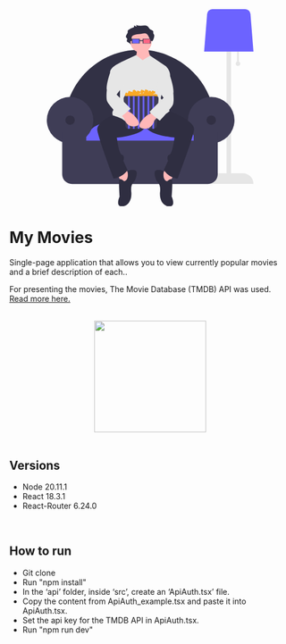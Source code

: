 <center>
<svg xmlns="http://www.w3.org/2000/svg" data-name="Layer 1" width="370" viewBox="0 0 719.76946 687.25" xmlns:xlink="http://www.w3.org/1999/xlink"><title>home_cinema</title><path d="M908.88473,288.962V250.375h-6v38.587a8,8,0,1,0,6,0Z" transform="translate(-240.11527 -106.375)" fill="#e6e6e6"/><path d="M922.88473,678.375h-41v-498h-16v498H824.88467a36.99993,36.99993,0,0,0-36.99994,36.99994v.00006h172v-.00006A36.99994,36.99994,0,0,0,922.88473,678.375Z" transform="translate(-240.11527 -106.375)" fill="#e6e6e6"/><path d="M787.96774,254.375h171.834L949.29391,123.03467A18.19786,18.19786,0,0,0,931.248,106.375H816.52145a18.19786,18.19786,0,0,0-18.0459,16.65967Z" transform="translate(-240.11527 -106.375)" fill="#6c63ff"/><path d="M301.21292,563.91061H825.69163V510.36435c0-144.59875-117.6406-262.23935-262.23935-262.23935S301.21292,365.7656,301.21292,510.36435Z" transform="translate(-240.11527 -106.375)" fill="#3f3d56"/><path d="M301.21292,563.91061H825.69163V510.36435c0-144.59875-117.6406-262.23935-262.23935-262.23935S301.21292,365.7656,301.21292,510.36435Z" transform="translate(-240.11527 -106.375)" opacity="0.2"/><path d="M369.18754,582.44585H772.8198A81.09742,81.09742,0,0,0,691.826,502.813H450.18135A81.09742,81.09742,0,0,0,369.18754,582.44585Z" transform="translate(-240.11527 -106.375)" fill="#6c63ff"/><circle cx="81.00587" cy="386.82709" r="81.00587" fill="#3f3d56"/><circle cx="572.53304" cy="386.82709" r="81.00587" fill="#3f3d56"/><path d="M751.55066,534.39152V564.5971H377.41336V534.39152H293.66153V681.614a34.011,34.011,0,0,0,34.011,34.011H801.29139a34.011,34.011,0,0,0,34.01111-34.011V534.39152Z" transform="translate(-240.11527 -106.375)" fill="#3f3d56"/><circle cx="81.00587" cy="386.82709" r="16.47577" opacity="0.2"/><circle cx="572.53304" cy="386.82709" r="16.47577" opacity="0.2"/><path d="M593.29318,238.87148s1.61972,30.77465,12.95775,37.25352,0,50.21127,0,50.21127L552.80022,327.956l-3.23944-51.831s6.47888-21.05634,3.23944-30.77465S593.29318,238.87148,593.29318,238.87148Z" transform="translate(-240.11527 -106.375)" fill="#ffb8b8"/><polygon points="413.107 560.102 393.671 582.778 424.446 611.933 440.643 579.539 413.107 560.102" fill="#ffb8b8"/><polygon points="275.431 560.102 294.868 582.778 264.093 611.933 247.896 579.539 275.431 560.102" fill="#ffb8b8"/><path d="M642.69459,451.86444s116.61972,38.87324,110.14084,76.12676-56.69014,168.4507-56.69014,168.4507-27.53521,0-48.59155-29.15493l14.57747-32.39436s-6.47888-17.81691,4.85915-21.05634,17.8169-59.92958,17.8169-59.92958-82.60563-6.47887-100.42253-37.25352l-32.39437-77.74648Z" transform="translate(-240.11527 -106.375)" fill="#2f2e41"/><path d="M526.07487,451.86444S409.45515,490.73768,415.934,527.9912s56.69014,168.4507,56.69014,168.4507,27.53522,0,48.59155-29.15493l-14.57746-32.39436s6.47887-17.81691-4.85916-21.05634-17.8169-59.92958-17.8169-59.92958,82.60564-6.47887,100.42254-37.25352l32.39436-77.74648Z" transform="translate(-240.11527 -106.375)" fill="#2f2e41"/><path d="M658.89177,706.16021s16.19718-14.57746,17.8169-3.23944-1.61972,56.69015-1.61972,56.69015,16.19719,34.01408-8.09859,34.01408-35.6338-25.91549-32.39436-51.831-11.338-35.6338-11.338-35.6338-17.8169-35.6338,0-38.87324,24.29577,4.85916,24.29577,4.85916S641.07487,701.30106,658.89177,706.16021Z" transform="translate(-240.11527 -106.375)" fill="#2f2e41"/><path d="M509.87769,706.16021s-16.19719-14.57746-17.81691-3.23944,1.61972,56.69015,1.61972,56.69015S477.48332,793.625,501.77909,793.625s35.63381-25.91549,32.39437-51.831,11.338-35.6338,11.338-35.6338,17.8169-35.6338,0-38.87324-24.29578,4.85916-24.29578,4.85916S527.69459,701.30106,509.87769,706.16021Z" transform="translate(-240.11527 -106.375)" fill="#2f2e41"/><circle cx="328.07227" cy="113.86972" r="37.25352" fill="#ffb8b8"/><path d="M573.85656,284.22359l-22.67606-17.8169-55.07042,25.91549-1.61972,147.39437s-34.01408,16.19718-24.29577,37.25352c0,0,29.15493,6.47887,42.11267,19.43662s85.84507-4.85915,116.61972-14.57746,38.87324-21.05634,38.87324-21.05634l-30.77465-43.7324,17.8169-111.76056L599.7782,268.25887Z" transform="translate(-240.11527 -106.375)" fill="#e6e6e6"/><path d="M613.47841,194.88912a32.72327,32.72327,0,0,1-2.22094-3.4469c-1.15512-2.81332.66946-6.12871-1.03543-8.75574-1.7404-2.68175-6.15869-3.24731-9.16482-5.06919-4.63088-2.80657-5.47263-8.31373-9.81145-11.40651-3.12615-2.22838-7.58418-2.82906-11.76168-2.70194s-8.29915.88239-12.47838.96527a37.62165,37.62165,0,0,1-16.3771-3.34911l3.08305,6.03082a30.7761,30.7761,0,0,1-9.678-3.92278c-1.3636,1.69136,1.1312,4.25855-.41564,5.845a4.96343,4.96343,0,0,1-2.18434,1.01281,52.24553,52.24553,0,0,0-16.53785,8.06827,8.31019,8.31019,0,0,0-2.78289,2.93788c-.8036,1.7809-.09107,3.74785-.15191,5.64139-.11054,3.44069-2.73736,6.441-4.60127,9.54054s-2.87034,7.118-.10591,9.74867a25.13472,25.13472,0,0,1,1.9317,1.70333c2.76984,3.26725-2.1332,8.052.23,11.51909,1.02607,1.50533,3.1292,2.26716,4.95713,3.15648a19.80713,19.80713,0,0,1,8.4742,7.55282L531.42613,219.531a1.72023,1.72023,0,0,1,.2829-1.519c.68812-.70137,2.12943-.42179,3.07917-.88624,1.04507-.51108,1.124-1.68341,1.08247-2.66528l-.31984-7.57123c-.14382-3.40457-.1836-3.85668,2.32377-6.60478,1.75174-1.91993,4.50741-3.07833,7.27533-3.93024,6.3253-1.94679,13.12847-2.62018,19.85287-3.27824,7.809-.7642,16.60205-4.55325,22.66652-.53025,4.96433,3.2932,6.61488,8.70626,9.00682,13.507,2.15,4.315,7.668,17.02,12.26163,10.1427C611.82261,211.87644,616.235,199.698,613.47841,194.88912Z" transform="translate(-240.11527 -106.375)" fill="#2f2e41"/><path d="M574.583,209.438a.57962.57962,0,0,0-.5791.57861v15.59717a.57962.57962,0,0,0,.5791.57861h26.84961a.57962.57962,0,0,0,.5791-.57861V210.0166a.57962.57962,0,0,0-.5791-.57861Z" transform="translate(-240.11527 -106.375)" fill="#3f3d56"/><path d="M577.58346,210.81348a1.07985,1.07985,0,0,0-1.07861,1.07861v11.84619a1.07985,1.07985,0,0,0,1.07861,1.07861h20.84863a1.07985,1.07985,0,0,0,1.07861-1.07861V211.89209a1.07985,1.07985,0,0,0-1.07861-1.07861Z" transform="translate(-240.11527 -106.375)" fill="#ff6584"/><rect x="320.78354" y="108.2007" width="13.98592" height="3.23944" fill="#3f3d56"/><path d="M536.562,209.438a.57952.57952,0,0,0-.57861.57861v15.59717a.57952.57952,0,0,0,.57861.57861h26.8501a.57953.57953,0,0,0,.57862-.57861V210.0166a.57953.57953,0,0,0-.57862-.57861Z" transform="translate(-240.11527 -106.375)" fill="#3f3d56"/><path d="M539.563,210.81348a1.08,1.08,0,0,0-1.0791,1.07861v11.84619a1.08,1.08,0,0,0,1.0791,1.07861H560.4111a1.08,1.08,0,0,0,1.0791-1.07861V211.89209a1.08,1.08,0,0,0-1.0791-1.07861Z" transform="translate(-240.11527 -106.375)" fill="#6c63ff"/><path d="M281.76944,297.75h93a14,14,0,0,1,14,14v0a0,0,0,0,1,0,0h-121a0,0,0,0,1,0,0v0A14,14,0,0,1,281.76944,297.75Z" fill="#3f3d56"/><path d="M621.38473,403.125a4.96123,4.96123,0,0,0-1.59918.27228,2.99462,2.99462,0,0,0-5.90082.72772c0,.01495.00372.02881.004.0437a5.14183,5.14183,0,0,0-1.10321.22858,3.01113,3.01113,0,0,0-1.483-1.911,5.017,5.017,0,0,0,2.16407-2.36859,4.02054,4.02054,0,1,0-.08185-7.99268,4.96123,4.96123,0,0,0-1.59918.27228,2.99013,2.99013,0,1,0-5.749,1.62506c-.11956.08319-.23108.17663-.34283.26959a2.83951,2.83951,0,0,0-2.04492-.68066,4.98044,4.98044,0,0,0-9.68311,1.55066,5.11773,5.11773,0,0,0-1.18017.23535,2.9999,2.9999,0,0,0-.17249-.49353,3.75781,3.75781,0,0,0,1.27167-2.77875,4.27213,4.27213,0,0,0-4.5-4,4.96123,4.96123,0,0,0-1.59918.27228,2.99013,2.99013,0,1,0-5.749,1.62506,4.98706,4.98706,0,0,0-2.13726,3.8692c-.0423.0376-.09076.068-.13086.10791a3.56328,3.56328,0,0,0,.11627-.87445,4.27213,4.27213,0,0,0-4.5-4,4.96123,4.96123,0,0,0-1.59918.27228,2.99013,2.99013,0,1,0-5.749,1.62506,4.98694,4.98694,0,0,0,0,8.20532,2.72729,2.72729,0,0,0,0,1.79468,5.04888,5.04888,0,0,0-1.27935,1.29181,2.98133,2.98133,0,0,0-5.84162.50488,4.764,4.764,0,0,0-1.28564-.51941,5.02681,5.02681,0,0,0,1.83661-2.18194,4.02054,4.02054,0,1,0-.08185-7.99268,4.96123,4.96123,0,0,0-1.59918.27228,2.99013,2.99013,0,1,0-5.749,1.62506c-.06414.04462-.12194.09711-.1839.14459-.156-.01453-.30767-.04193-.46795-.04193a4.96123,4.96123,0,0,0-1.59918.27228c-.01892-.07544-.05-.14545-.07447-.21851a2.94689,2.94689,0,0,0-3.06225-3.5675,4.9952,4.9952,0,1,0-7.85071,5.56543,5.17336,5.17336,0,0,0-1.01257.22058,2.973,2.973,0,0,0-4.76184-1.6084,4.67579,4.67579,0,0,0-3.639-1.66388,4.96123,4.96123,0,0,0-1.59918.27228,2.99013,2.99013,0,1,0-5.749,1.62506,4.98907,4.98907,0,0,0-2.15185,4.10266c0,.0155.00445.02972.00458.04517a4.14774,4.14774,0,0,0-2.10376.22711,2.99013,2.99013,0,1,0-5.749,1.62506,4.97953,4.97953,0,0,0,3.93555,8.96979,4.98218,4.98218,0,0,0,9.414,1.27893,31.17007,31.17007,0,0,0,10.80249-.48676,4.9821,4.9821,0,0,0,9.278.33338,4.89172,4.89172,0,0,0,2.09741-.519,4.97708,4.97708,0,0,0,8.90259-.481,4.84375,4.84375,0,0,1,5.41815,3.00732,7.79929,7.79929,0,0,1,5.74383-3.17871,4.87476,4.87476,0,0,0,5.41455-2.06775,4.99772,4.99772,0,0,0,9.42347,3.23914,4.89172,4.89172,0,0,0,2.09741-.519,4.97708,4.97708,0,0,0,8.90259-.481,4.89172,4.89172,0,0,0,2.09741-.519,4.94793,4.94793,0,0,0,7.41247,1.43671,4.97874,4.97874,0,0,0,8.90613,2.06525,4.96583,4.96583,0,0,0,7.584-1.983,4.02054,4.02054,0,1,0-.08185-7.99268Zm-89.37818-2.06384c-.00524.02411-.00891.04883-.01385.07312-.0365-.00135-.07111-.00928-.108-.00928a2.9781,2.9781,0,0,0-.44556.04492c.00812-.018.01953-.03412.02741-.05224A4.9796,4.9796,0,0,0,532.00655,401.06116Zm41.779-1.66388c-.01459-.05823-.03955-.11176-.05744-.16858a5.0243,5.0243,0,0,0,1.73847-2.111,4.68136,4.68136,0,0,0,3.4768-1.57435,3.00916,3.00916,0,0,0-.05865.58167,2.96721,2.96721,0,0,0,.15185.89734,5.01837,5.01837,0,0,0-1.85888,2.437,4.90717,4.90717,0,0,0-3.39215-.062Zm29.95037.37286c-.002-.06128.00562-.12445.00159-.1853a2.98582,2.98582,0,0,0,.38111-.02588,4.95614,4.95614,0,0,0,.95263,1.76471c-.09442.02649-.19378.04242-.2857.07361A3.01575,3.01575,0,0,0,603.73592,399.77014Z" transform="translate(-240.11527 -106.375)" fill="#f9a825"/><path d="M517.958,409.125a10.441,10.441,0,0,0-10.42676,11.002l6.77149,93.11524a10.44058,10.44058,0,0,0,10.42675,9.88281H612.04a10.44058,10.44058,0,0,0,10.42676-9.88281l6.77148-93.11524a10.441,10.441,0,0,0-10.42675-11.002Z" transform="translate(-240.11527 -106.375)" fill="#3f3d56"/><rect x="282.76946" y="302.75" width="6" height="114" fill="#6c63ff"/><rect x="299.76946" y="302.75" width="6" height="114" fill="#6c63ff"/><rect x="316.76946" y="302.75" width="6" height="114" fill="#6c63ff"/><rect x="333.76946" y="302.75" width="6" height="114" fill="#6c63ff"/><rect x="350.76946" y="302.75" width="6" height="114" fill="#6c63ff"/><rect x="367.76946" y="302.75" width="6" height="114" fill="#6c63ff"/><path d="M607.87064,465.632l-19.43662,11.338s-46.97183,38.87324-14.57746,45.35211,40.493-27.53521,40.493-27.53521l11.338-12.95774Z" transform="translate(-240.11527 -106.375)" fill="#ffb8b8"/><path d="M515.5467,457.53345l19.43662,11.338s46.97183,38.87324,14.57746,45.35211-40.493-27.53521-40.493-27.53521l-11.338-12.95775Z" transform="translate(-240.11527 -106.375)" fill="#ffb8b8"/><path d="M633.78614,303.66021l21.05633,1.61972s16.19719,14.57746,14.57747,34.01408c0,0,14.57746,42.11268,11.338,59.92958,0,0,3.23943,29.15493-1.61972,40.493S633.78614,494.787,633.78614,494.787s-37.25352-29.15493-35.63381-30.77465l48.59155-48.59155-24.29577-32.39436Z" transform="translate(-240.11527 -106.375)" fill="#e6e6e6"/><path d="M496.11008,292.32218l-.80986.80986s-36.44366,15.38733-34.82394,34.82395c0,0-14.57747,42.11267-11.338,59.92957,0,0-3.23944,29.15493,1.61972,40.493s45.35211,55.07042,45.35211,55.07042,37.25352-29.15493,35.6338-30.77464l-48.59155-48.59155,24.29578-32.39437Z" transform="translate(-240.11527 -106.375)" fill="#e6e6e6"/></svg>
</center>

# My Movies

Single-page application that allows you to view currently popular movies and a brief description of each..

For presenting the movies, The Movie Database (TMDB) API was used. <a href="https://developer.themoviedb.org/docs/getting-started" target="_blank">Read more here.</a>

<br>

<center>
  <a href="https://www.themoviedb.org/about" target="_blank">
    <img src="https://www.themoviedb.org/assets/2/v4/logos/v2/blue_long_2-9665a76b1ae401a510ec1e0ca40ddcb3b0cfe45f1d51b77a308fea0845885648.svg" width="200">
  </a>
</center>

<br>

## Versions

- Node 20.11.1
- React 18.3.1
- React-Router 6.24.0

<br>

## How to run

- Git clone
- Run "npm install"
- In the ‘api’ folder, inside ‘src’, create an ‘ApiAuth.tsx’ file.
- Copy the content from ApiAuth_example.tsx and paste it into ApiAuth.tsx.
- Set the api key for the TMDB API in ApiAuth.tsx.
- Run "npm run dev"